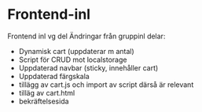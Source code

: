 # Frontend-inl

Frontend inl vg del
Ändringar från gruppinl delar:

- Dynamisk cart (uppdaterar m antal)
- Script för CRUD mot localstorage
- Uppdaterad navbar (sticky, innehåller cart)
- Uppdaterad färgskala
- tillägg av cart.js och import av script därså är relevant
- tilläg av cart.html
- bekräftelsesida
